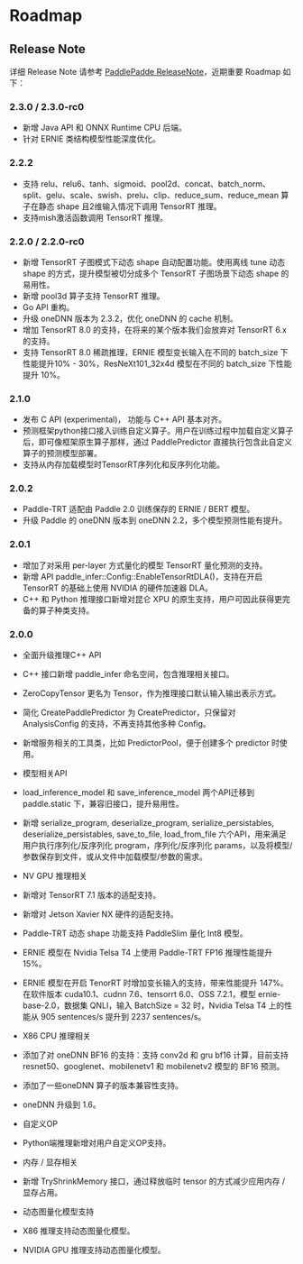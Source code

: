 
# Roadmap

## Release Note

详细 Release Note 请参考 [PaddlePadde ReleaseNote](https://github.com/PaddlePaddle/Paddle/releases)，近期重要 Roadmap 如下：

### 2.3.0 / 2.3.0-rc0

- 新增 Java API 和 ONNX Runtime CPU 后端。
- 针对 ERNIE 类结构模型性能深度优化。

### 2.2.2

- 支持 relu、relu6、tanh、sigmoid、pool2d、concat、batch_norm、split、gelu、scale、swish、prelu、clip、reduce_sum、reduce_mean 算子在静态 shape 且2维输入情况下调用 TensorRT 推理。
- 支持mish激活函数调用 TensorRT 推理。

### 2.2.0 / 2.2.0-rc0

- 新增 TensorRT 子图模式下动态 shape 自动配置功能。使用离线 tune 动态 shape 的方式，提升模型被切分成多个 TensorRT 子图场景下动态 shape 的易用性。
- 新增 pool3d 算子支持 TensorRT 推理。
- Go API 重构。
- 升级 oneDNN 版本为 2.3.2，优化 oneDNN 的 cache 机制。
- 增加 TensorRT 8.0 的支持，在将来的某个版本我们会放弃对 TensorRT 6.x 的支持。
- 支持 TensorRT 8.0 稀疏推理，ERNIE 模型变长输入在不同的 batch_size 下性能提升10% - 30%，ResNeXt101_32x4d 模型在不同的 batch_size 下性能提升 10%。

### 2.1.0

- 发布 C API (experimental)， 功能与 C++ API 基本对齐。
- 预测框架python接口接入训练自定义算子。用户在训练过程中加载自定义算子后，即可像框架原生算子那样，通过 PaddlePredictor 直接执行包含此自定义算子的预测模型部署。
- 支持从内存加载模型时TensorRT序列化和反序列化功能。

### 2.0.2

- Paddle-TRT 适配由 Paddle 2.0 训练保存的 ERNIE / BERT 模型。
- 升级 Paddle 的 oneDNN 版本到 oneDNN 2.2，多个模型预测性能有提升。

### 2.0.1
 
- 增加了对采用 per-layer 方式量化的模型 TensorRT 量化预测的支持。
- 新增 API paddle_infer::Config::EnableTensorRtDLA()，支持在开启 TensorRT 的基础上使用 NVIDIA 的硬件加速器 DLA。
- C++ 和 Python 推理接口新增对昆仑 XPU 的原生支持，用户可因此获得更完备的算子种类支持。

### 2.0.0

- 全面升级推理C++ API
 - C++ 接口新增 paddle_infer 命名空间，包含推理相关接口。
 - ZeroCopyTensor 更名为 Tensor，作为推理接口默认输入输出表示方式。
 - 简化 CreatePaddlePredictor 为 CreatePredictor，只保留对 AnalysisConfig 的支持，不再支持其他多种 Config。
 - 新增服务相关的工具类，比如 PredictorPool，便于创建多个 predictor 时使用。

- 模型相关API
 - load_inference_model 和 save_inference_model 两个API迁移到 paddle.static 下，兼容旧接口，提升易用性。
 - 新增 serialize_program, deserialize_program, serialize_persistables, deserialize_persistables, save_to_file, load_from_file 六个API，用来满足用户执行序列化/反序列化 program，序列化/反序列化 params，以及将模型/参数保存到文件，或从文件中加载模型/参数的需求。

- NV GPU 推理相关
 - 新增对 TensorRT 7.1 版本的适配支持。
 - 新增对 Jetson Xavier NX 硬件的适配支持。
 - Paddle-TRT 动态 shape 功能支持 PaddleSlim 量化 Int8 模型。
 - ERNIE 模型在 Nvidia Telsa T4 上使用 Paddle-TRT FP16 推理性能提升 15%。
 - ERNIE 模型在开启 TenorRT 时增加变长输入的支持，带来性能提升 147%。在软件版本 cuda10.1、cudnn 7.6、tensorrt 6.0、OSS 7.2.1，模型 ernie-base-2.0，数据集 QNLI，输入 BatchSize = 32 时，Nvidia Telsa T4 上的性能从 905 sentences/s 提升到 2237 sentences/s。

- X86 CPU 推理相关
 - 添加了对 oneDNN BF16 的支持：支持 conv2d 和 gru bf16 计算，目前支持 resnet50、googlenet、mobilenetv1 和 mobilenetv2 模型的 BF16 预测。
 - 添加了一些oneDNN 算子的版本兼容性支持。
 - oneDNN 升级到 1.6。

- 自定义OP
 - Python端推理新增对用户自定义OP支持。

- 内存 / 显存相关
 - 新增 TryShrinkMemory 接口，通过释放临时 tensor 的方式减少应用内存 / 显存占用。

- 动态图量化模型支持
 - X86 推理支持动态图量化模型。
 - NVIDIA GPU 推理支持动态图量化模型。
 